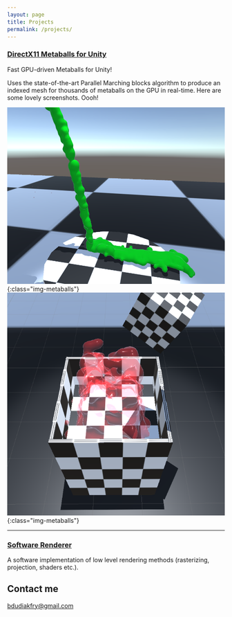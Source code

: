 ```yaml
---
layout: page
title: Projects
permalink: /projects/
---
```


### [DirectX11 Metaballs for Unity](https://github.com/benjamindf/DX11Metaballs/wiki) 

Fast GPU-driven Metaballs for Unity!

Uses the state-of-the-art Parallel Marching blocks algorithm to produce an indexed mesh for thousands of metaballs on the GPU in real-time.
Here are some lovely screenshots. Oooh!

![image-title-here](/images/metaballs01.png){:class="img-metaballs"}
![image-title-here](/images/metaballs02.png){:class="img-metaballs"}


***

### [Software Renderer](https://github.com/benjamindf/softwarerenderer)

A software implementation of low level rendering methods (rasterizing, projection, shaders etc.).

## Contact me

[bdudiakfry@gmail.com](mailto:bdudiakfry@gmail.com)
